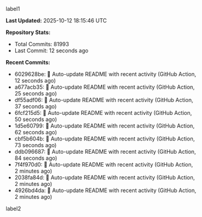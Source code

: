 
label1 
<!-- ACTIVITY_START -->
**Last Updated:** 2025-10-12 18:15:46 UTC

**Repository Stats:**
- Total Commits: 81993
- Last Commit: 12 seconds ago

**Recent Commits:**
- 6029628be: 🤖 Auto-update README with recent activity (GitHub Action, 12 seconds ago)
- a677acb35: 🤖 Auto-update README with recent activity (GitHub Action, 25 seconds ago)
- df55adf06: 🤖 Auto-update README with recent activity (GitHub Action, 37 seconds ago)
- 6fcf215d5: 🤖 Auto-update README with recent activity (GitHub Action, 50 seconds ago)
- 1d5e60799: 🤖 Auto-update README with recent activity (GitHub Action, 62 seconds ago)
- cbf5b604b: 🤖 Auto-update README with recent activity (GitHub Action, 73 seconds ago)
- ddb096687: 🤖 Auto-update README with recent activity (GitHub Action, 84 seconds ago)
- 7f4f970d0: 🤖 Auto-update README with recent activity (GitHub Action, 2 minutes ago)
- 2038fa84d: 🤖 Auto-update README with recent activity (GitHub Action, 2 minutes ago)
- 4926bd4da: 🤖 Auto-update README with recent activity (GitHub Action, 2 minutes ago)
<!-- ACTIVITY_END -->

label2
